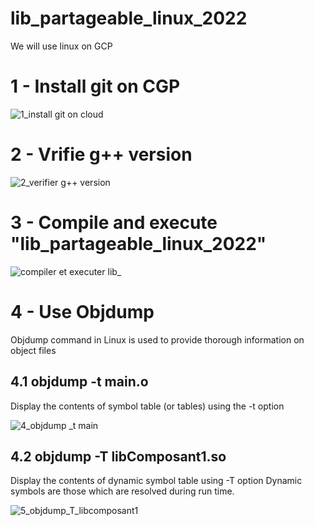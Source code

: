 # lib_partageable_linux_2022
We will use linux on GCP

# 1 - Install git on CGP

![1_install git on cloud](https://user-images.githubusercontent.com/29365707/166929512-e95f8a8c-9204-4558-9c4f-9f55b1fec728.png)

# 2 - Vrifie g++ version 

![2_verifier g++ version](https://user-images.githubusercontent.com/29365707/166930072-8c351c31-a598-4553-ab73-4f241917d7ae.png)


# 3 - Compile and execute "lib_partageable_linux_2022"

![compiler et executer lib_](https://user-images.githubusercontent.com/29365707/166930709-b9e14980-917a-49c6-a973-48d43110c662.png)


# 4 - Use Objdump
Objdump command in Linux is used to provide thorough information on object files

## 4.1 objdump -t main.o
Display the contents of symbol table (or tables) using the -t option

![4_objdump _t main](https://user-images.githubusercontent.com/29365707/166932631-55b1c8cb-2873-4448-b370-697fc2424719.png)



## 4.2 objdump -T libComposant1.so
Display the contents of dynamic symbol table using -T option
Dynamic symbols are those which are resolved during run time.

![5_objdump_T_libcomposant1](https://user-images.githubusercontent.com/29365707/166933431-be139df9-07b2-4b6b-9f63-7d7d9d9443a6.png)

